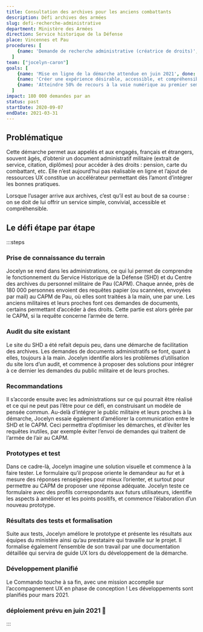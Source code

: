 ```yaml
---
title: Consultation des archives pour les anciens combattants
description: Défi archives des armées
slug: defi-recherche-administrative
department: Ministère des Armées
direction: Service historique de la Défense
place: Vincennes et Pau
procedures: [
    {name: 'Demande de recherche administrative (créatrice de droits)', url: ''},
  ]
team: ["jocelyn-caron"]
goals: [
    {name: 'Mise en ligne de la démarche attendue en juin 2021', done: false},
    {name: 'Créer une expérience désirable, accessible, et compréhensible en s’appuyant fortement sur des tests usager : attente des résultats en juin 2021', done: false},
    {name: 'Atteindre 50% de recours à la voie numérique au premier semestre 2021 : attente des résultats en juin 2021', done: false},
  ]
impact: 180 000 demandes par an
status: past
startDate: 2020-09-07
endDate: 2021-03-31
---
```


## Problématique

Cette démarche permet aux appelés et aux engagés, français et étrangers, souvent âgés, d’obtenir un document administratif militaire (extrait de service, citation, diplômes) pour accéder à des droits : pension, carte du combattant, etc. Elle n’est aujourd’hui pas réalisable en ligne et l’ajout de ressources UX constitue un accélérateur permettant dès l’amont d’intégrer les bonnes pratiques.

Lorsque l’usager arrive aux archives, c’est qu’il est au bout de sa course : on se doit de lui offrir un service simple, convivial, accessible et compréhensible.


## Le défi étape par étape

:::steps
### Prise de connaissance du terrain

Jocelyn se rend dans les administrations, ce qui lui permet de comprendre le fonctionnement du Service Historique de la Défense (SHD) et du Centre des archives du personnel militaire de Pau (CAPM). Chaque année, près de 180 000 personnes envoient des requêtes papier (ou scannées, envoyées par mail) au CAPM de Pau, où elles sont traitées à la main, une par une. Les anciens militaires et leurs proches font ces demandes de documents, certains permettant d’accéder à des droits. Cette partie est alors gérée par le CAPM, si la requête concerne l’armée de terre.

### Audit du site existant

Le site du SHD a été refait depuis peu, dans une démarche de facilitation des archives. Les demandes de documents administratifs se font, quant à elles, toujours à la main. Jocelyn identifie alors les problèmes d’utilisation du site lors d’un audit, et commence à proposer des solutions pour intégrer à ce dernier les demandes du public militaire et de leurs proches.

### Recommandations

Il s’accorde ensuite avec les administrations sur ce qui pourrait être réalisé et ce qui ne peut pas l’être pour ce défi, en construisant un modèle de pensée commun. Au-delà d’intégrer le public militaire et leurs proches à la démarche, Jocelyn essaie également d’améliorer la communication entre le SHD et le CAPM. Ceci permettra d’optimiser les démarches, et d’éviter les requêtes inutiles, par exemple éviter l’envoi de demandes qui traitent de l’armée de l’air au CAPM.

### Prototypes et test

Dans ce cadre-là, Jocelyn imagine une solution visuelle et commence à la faire tester. Le formulaire qu’il propose oriente le demandeur au fur et à mesure des réponses renseignées pour mieux l’orienter, et surtout pour permettre au CAPM de proposer une réponse adéquate. Jocelyn teste ce formulaire avec des profils correspondants aux futurs utilisateurs, identifie les aspects à améliorer et les points positifs, et commence l’élaboration d’un nouveau prototype.

### Résultats des tests et formalisation
Suite aux tests, Jocelyn améliore le prototype et présente les résultats aux équipes du ministère ainsi qu’au prestataire qui travaille sur le projet. Il formalise également l’ensemble de son travail par une documentation détaillée qui servira de guide UX lors du développement de la démarche.

### Développement planifié
Le Commando touche à sa fin, avec une mission accomplie sur l’accompagnement UX en phase de conception ! Les développements sont planifiés pour mars 2021.


### déploiement prévu en juin 2021 🏁

:::
